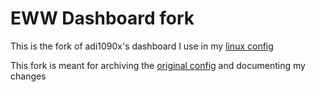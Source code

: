 # EWW Dashboard fork
This is the fork of adi1090x's dashboard I use in my [linux config](https://github.com/fabischw/fedora-dotfiles)

This fork is meant for archiving the [original config](https://github.com/fabischw/eww-dashboard-fork/tree/425e3a8c3d917bf5925fe5c1b8397b66907c6acd) and documenting my changes


